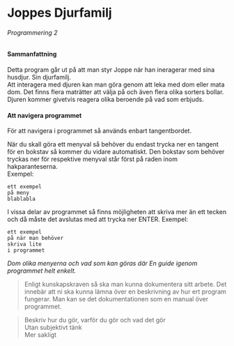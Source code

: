 ﻿# Joppes Djurfamilj
###### *Programmering 2*

#### Sammanfattning
Detta program går ut på att man styr Joppe när han ineragerar med sina husdjur. Sin djurfamilj.\
Att interagera med djuren kan man göra genom att leka med dom eller mata dom. Det finns flera maträtter att välja på och även flera olika sorters bollar. Djuren kommer givetvis reagera olika beroende på vad som erbjuds.
#### Att navigera programmet
För att navigera i programmet så används enbart tangentbordet.

När du skall göra ett menyval så behöver du endast trycka ner en tangent för en bokstav så kommer du vidare automatiskt. Den bokstav som behöver tryckas ner för respektive menyval står först på raden inom hakparanteserna.\
Exempel:
```
ett exempel
på meny
blablabla
```

I vissa delar av programmet så finns möjligheten att skriva mer än ett tecken och då måste det avslutas med att trycka ner ENTER. Exempel:
```
ett exempel
på när man behöver
skriva lite 
i programmet
```

*Dom olika menyerna och vad som kan göras där
En guide igenom programmet helt enkelt.*


> Enligt kunskapskraven så ska man kunna dokumentera sitt arbete. Det innebär att ni ska kunna lämna över en 
beskrivning av hur ert program fungerar. Man kan se det dokumentationen som en manual över programmet.

>Beskriv hur du gör, varför du gör och vad det gör\
Utan subjektivt tänk\
Mer sakligt